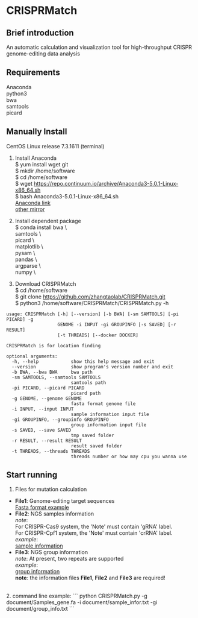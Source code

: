 # CRISPRMatch
## Brief introduction
An automatic calculation and visualization tool for high-throughput CRISPR genome-editing data analysis
## Requirements
Anaconda</br>
python3</br>
bwa</br>
samtools</br>
picard</br>

## Manually Install
CentOS Linux release 7.3.1611 (terminal)
1. Install Anaconda</br>
$ yum install wget git</br>
$ mkdir /home/software</br>
$ cd /home/software</br>
$ wget https://repo.continuum.io/archive/Anaconda3-5.0.1-Linux-x86_64.sh</br>
$ bash Anaconda3-5.0.1-Linux-x86_64.sh</br>
[Anaconda link](https://www.anaconda.com/download/)</br>
[other mirror](https://mirrors.tuna.tsinghua.edu.cn/anaconda/archive/)

2. Install dependent package  
$ conda install bwa \  
samtools \  
picard \  
matplotlib \  
pysam \  
pandas \  
argparse \  
numpy \  

3. Download CRISPRMatch  
$ cd /home/software</br>
$ git clone https://github.com/zhangtaolab/CRISPRMatch.git</br>
$ python3 /home/software/CRISPRMatch/CRISPRMatch.py -h</br>

```
usage: CRISPRMatch [-h] [--version] [-b BWA] [-sm SAMTOOLS] [-pi PICARD] -g
                   GENOME -i INPUT -gi GROUPINFO [-s SAVED] [-r RESULT]
                   [-t THREADS] [--docker DOCKER]

CRISPRMatch is for location finding

optional arguments:
  -h, --help            show this help message and exit
  --version             show program's version number and exit
  -b BWA, --bwa BWA     bwa path
  -sm SAMTOOLS, --samtools SAMTOOLS
                        samtools path
  -pi PICARD, --picard PICARD
                        picard path
  -g GENOME, --genome GENOME
                        fasta format genome file
  -i INPUT, --input INPUT
                        sample information input file
  -gi GROUPINFO, --groupinfo GROUPINFO
                        group information input file
  -s SAVED, --save SAVED
                        tmp saved folder
  -r RESULT, --result RESULT
                        result saved folder
  -t THREADS, --threads THREADS
                        threads number or how may cpu you wanna use
```

## Start running
1. Files for mutation calculation  
- **File1**: Genome-editing target sequences  
[Fasta format example](https://github.com/zhangtaolab/CRISPRMatch/tree/master/document/Samples_gene.fa)
- **File2**: NGS samples information  
*note*:   
For CRISPR-Cas9 system, the 'Note' must contain 'gRNA' label.  
For CRISPR-Cpf1 system, the 'Note' must contain 'crRNA' label.  
*example*:  
[sample information](https://github.com/zhangtaolab/CRISPRMatch/tree/master/document/sample_infor.txt)  
- **File3**: NGS group information  
*note*: At present, two repeats are supported<br>
*example*:  
[group information](https://github.com/zhangtaolab/CRISPRMatch/tree/master/document/group_info.txt)  
**note**: the information files **File1**, **File2** and **File3** are required!  
</br>
2. command line example:   
```
python CRISPRMatch.py -g document/Samples_gene.fa -i document/sample_infor.txt -gi document/group_info.txt
```